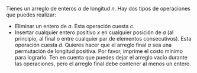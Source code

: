 Tienes un arreglo de enteros $a$ de longitud $n$. Hay dos tipos de operaciones que puedes realizar:
- Eliminar un entero de $a$. Esta operación cuesta $c$.
- Insertar cualquier entero positivo $x$ en cualquier posición de $a$ (al principio, al final o entre cualquier par de elementos consecutivos). Esta operación cuesta $d$.
Quieres hacer que el arreglo final $a$ sea una permutación de longitud positiva. Por favor, imprime el costo mínimo para lograrlo. Ten en cuenta que puedes dejar el arreglo vacío durante las operaciones, pero el arreglo final debe contener al menos un entero.

